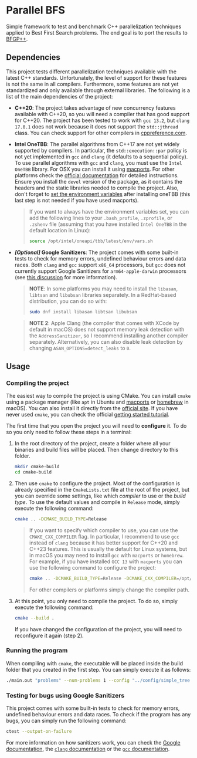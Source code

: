 # Parallel BFS

Simple framework to test and benchmark C++ parallelization techniques applied to Best First Search problems.
The end goal is to port the results to [BFGP++](https://github.com/jsego/bfgp-pp).

## Dependencies

This project tests different parallelization techniques available with the latest C++ standards. Unfortunately, the
level of support for these features is not the same in all compilers. Furthermore, some features are not yet
standardized and only available through external libraries. The following is a list of the main dependencies of
the project:

- **C++20**: The project takes advantage of new concurrency features available with C++20, so you
  will need a compiler that has good support for C++20. The project has been tested to work with `gcc 13.2`, but
  `clang 17.0.1` does not work because it does not support the `std::jthread` class. You can check support for other
  compilers in [cppreference.com](https://en.cppreference.com/w/cpp/compiler_support).


- **Intel OneTBB**: The parallel algorithms from C++17 are not yet widely supported by compilers. In particular, the
  `std::execution::par` policy is not yet implemented in `gcc` and `clang` (it defaults to a sequential policy).
  To use parallel algorithms with `gcc` and `clang`, you must use the `Intel OneTBB` library. For OSX you can install
  it using [macports](https://ports.macports.org/port/onetbb/). For other platforms check the
  [official documentation](https://www.intel.com/content/www/us/en/docs/onetbb/get-started-guide/2021-6/install-onetbb-on-linux-os.html)
  for detailed instructions. Ensure you install the `devel` version of the package, as it contains the headers and
  the static libraries needed to compile the project. Also, don't forget to [set the environment variables](https://www.intel.com/content/www/us/en/docs/onetbb/get-started-guide/2021-6/overview.html#BEFORE-YOU-BEGIN)
  after installing oneTBB (this last step is not needed if you have used macports).

  > If you want to always have the environment variables set, you can add the following lines to your `.bash_profile`,
  > `.zprofile`, or `.zshenv` file (assuming that you have installed `Intel OneTBB` in the default location in Linux):
  > ```bash
  > source /opt/intel/oneapi/tbb/latest/env/vars.sh
  > ```


- **_[Optional]_ Google Sanitizers**: The project comes with some built-in tests to check for memory errors, undefined
  behaviour errors and data races. Both `clang` and `gcc` support `x86_64` processors, but `gcc` does not currently
  support Google Sanitizers for `arm64-apple-darwin` processors (see
  [this discussion](https://github.com/orgs/Homebrew/discussions/3384) for more information).

  > **NOTE**: In some platforms you may need to install the `libasan`, `libtsan` and `libubsan` libraries separately.
  > In a RedHat-based distribution, you can do so with:
  > ```bash
  > sudo dnf install libasan libtsan libubsan
  > ```

  > **NOTE 2**: Apple Clang (the compiler that comes with XCode by default in macOS) does not support memory leak
  > detection with the `AddressSanitizer`, so I recommend installing another compiler separately. Alternatively, you can
  > also disable leak detection by changing `ASAN_OPTIONS=detect_leaks` to `0`.
  
  

## Usage

### Compiling the project

The easiest way to compile the project is using CMake. You can install `cmake` using a package manager (like `apt` in
Ubuntu and [macports](https://www.macports.org/) or [homebrew](https://brew.sh/) in macOS). You can also install it
directly from the [official site](https://cmake.org/). If you have never used `cmake`, you can check the official
[getting started tutorial](https://cmake.org/cmake/help/book/mastering-cmake/chapter/Getting%20Started.html).

The first time that you open the project you will need to **configure** it. To do so you only need to follow these steps
in a terminal:

1. In the root directory of the project, create a folder where all your binaries and build files will be placed.
Then change directory to this folder.

    ```bash
    mkdir cmake-build
    cd cmake-build
    ```
2. Then use `cmake` to configure the project. Most of the configuration is already specified in the `CmakeLists.txt` file
at the root of the project, but you can override some settings, like which *compiler* to use or the *build type*.
To use the default values and compile in `Release` mode, simply execute the following command:

    ```bash
    cmake .. -DCMAKE_BUILD_TYPE=Release
    ```

    >    If you want to specify which compiler to use, you can use the `CMAKE_CXX_COMPILER` flag. In particular, I
   > recommend to use `gcc` instead of `clang` because it has better support for C++20 and C++23 features. This is usually
   > the default for Linux systems, but in macOS you may need to install `gcc` with `macports` or `homebrew`. For example,
   > if you have installed `GCC 13` with `macports` you can use the following command to configure the project:
   >    ```bash
   >    cmake .. -DCMAKE_BUILD_TYPE=Release -DCMAKE_CXX_COMPILER=/opt/local/bin/g++-mp-13
   >    ```
   > For other compilers or platforms simply change the compiler path.

3. At this point, you only need to compile the project. To do so, simply execute the following command:

    ```bash
    cmake --build .
    ```

    If you have changed the configuration of the project, you will need to reconfigure it again (step 2).

### Running the program

When compiling with `cmake`, the executable will be placed inside the build folder that you created in the first step.
You can simply execute it as follows:

```bash
./main.out "problems" --num-problems 1 --config "../config/simple_tree.yaml"
```

### Testing for bugs using Google Sanitizers

This project comes with some built-in tests to check for memory errors, undefined behaviour errors and data races. To
check if the program has any bugs, you can simply run the following command:

```bash
ctest --output-on-failure
```

For more information on how sanitizers work, you can check the [Google documentation](https://github.com/google/sanitizers/wiki),
the [`clang` documentation](https://clang.llvm.org/docs/UsersManual.html#controlling-code-generation) or the
[`gcc` documentation](https://gcc.gnu.org/onlinedocs/gcc/Instrumentation-Options.html#index-fsanitize_003daddress).
